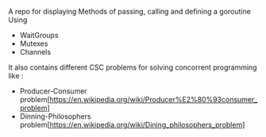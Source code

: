 A repo for displaying Methods of passing, calling and defining a goroutine Using

- WaitGroups
- Mutexes
- Channels

It also contains different CSC problems for solving concorrent programming like :
- Producer-Consumer problem[https://en.wikipedia.org/wiki/Producer%E2%80%93consumer_problem]
- Dinning-Philosophers problem[https://en.wikipedia.org/wiki/Dining_philosophers_problem]